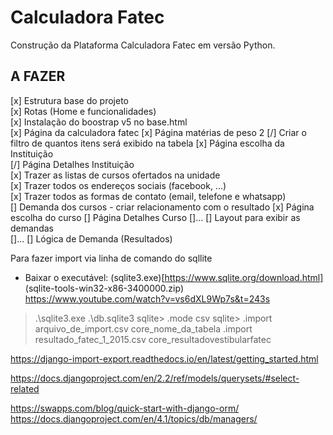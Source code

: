 # Calculadora Fatec  
Construção da Plataforma Calculadora Fatec em versão Python.

## A FAZER  
[x] Estrutura base do projeto  
[x] Rotas (Home e funcionalidades)   
[x] Instalação do boostrap v5 no base.html  
[x] Página da calculadora fatec
[x] Página matérias de peso 2
    [/] Criar o filtro de quantos itens será exibido na tabela
[x] Página escolha da Instituição  
[/] Página Detalhes Instituição  
    [x] Trazer as listas de cursos ofertados na unidade    
    [x] Trazer todos os endereços sociais (facebook, ...)  
    [x] Trazer todos as formas de contato (email, telefone e whatsapp)      
    [] Demanda dos cursos - criar relacionamento com o resultado
[x] Página escolha do curso
[] Página Detalhes Curso
    []...
[] Layout para exibir as demandas  
    []...
[] Lógica de Demanda (Resultados)

Para fazer import via linha de comando do sqllite
* Baixar o executável: (sqlite3.exe)[https://www.sqlite.org/download.html] (sqlite-tools-win32-x86-3400000.zip)
https://www.youtube.com/watch?v=vs6dXL9Wp7s&t=243s

> .\sqlite3.exe .\db.sqlite3
sqlite> .mode csv
sqlite> .import arquivo_de_import.csv core_nome_da_tabela
        .import resultado_fatec_1_2015.csv core_resultadovestibularfatec

https://django-import-export.readthedocs.io/en/latest/getting_started.html



https://docs.djangoproject.com/en/2.2/ref/models/querysets/#select-related

https://swapps.com/blog/quick-start-with-django-orm/
https://docs.djangoproject.com/en/4.1/topics/db/managers/

